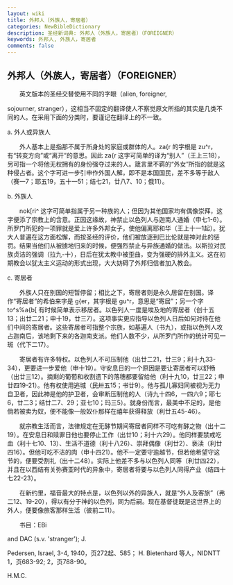 ```yaml
---
layout: wiki
title: 外邦人（外族人，寄居者）
categories: NewBibleDictionary
description: 圣经新词典: 外邦人（外族人，寄居者）（FOREIGNER）
keywords: 外邦人, 外族人，寄居者
comments: false
---
```


## 外邦人（外族人，寄居者）（FOREIGNER）

　　英文版本的圣经交替使用不同的字眼（alien, foreigner,

sojourner, stranger），这相当不固定的翻译使人不察觉原文所指的其实是几类不同的人。在采用下面的分类时，要谨记在翻译上的不一致。

a. 外人或异族人

　　外人基本上是指那不属于所身处的家庭或群体的人。za{r 的字根是 zu^r，有“转变方向”或“离开”的意思。因此 za{r 这字可简单的译为“别人”（王上三18），另可指一个将他无权拥有的身份强夺过来的人。箴言里不羁的“外女”所指的就是这种侵占者。这个字可进一步引申作外国人解，即不是本国国民，差不多等于敌人（赛一7；耶五19，五十一51；结七21，廿八7、10；俄11）。

b. 外族人

　　nok[ri^ 这字可简单指属于另一种族的人；但因为其他国家均有偶像崇拜，这字便添了宗教上的含意。正因这缘故，神禁止以色列人与迦南人通婚（申七1-6）。所罗门所犯的一项罪就是爱上许多外邦女子，使他偏离耶和华（王上十一1起）。犹大人普遍在这方面松懈，而按圣经的评价，他们被放逐到巴比伦就是神对此的惩罚。结果当他们从被掳地归来的时候，便强烈禁止与异族通婚的做法。以斯拉对民族贞洁的强调（拉九-十），日后在犹太教中被歪曲，变为强硬的排外主义。这在初期教会以犹太主义运动的形式出现，大大妨碍了外邦归信者加入教会。

c. 寄居者

　　外族人只在别国的短暂停留；相比之下，寄居者则是永久居留在别国。译作“寄居者”的希伯来字是 g{er，其字根是 gu^r，意思是“寄居”；另一个字 to^s%a{b[ 有时候简单表示移居者。以色列人一度是埃及地的寄居者（创十五13；出廿二21；申十19，廿三7）。这项事实更应指导以色列人日后如何对待在他们中间的寄居者。这些寄居者可指整个宗族，如基遍人（书九），或指以色列人攻占迦南后，该地剩下来的各迦南支派。他们人数不少，从所罗门所作的统计可见一斑（代下二17）。

　　寄居者有许多特权。以色列人不可压制他（出廿二21，廿三9；利十九33-34），更要进一步爱他（申十19）。守安息日的一个原因是要让寄居者可以舒畅（出廿三12）。摘剩的葡萄和收割遗下的落穗都要留给他（利十九10，廿三22；申廿四19-21）。他有权使用逃城（民卅五15；书廿9）。他与孤儿寡妇同被视为无力自卫者，因此神是他的护卫者，会审断压制他的人（诗九十四6，一四六9；耶七6，廿二3；结廿二7、29；亚七10；玛三5）。就身份而言，最美中不足的，是他倘若被卖为奴，便不能像一般奴仆那样在禧年获得释放（利廿五45-46）。

　　就宗教生活而言，法律规定在无酵节期间寄居者同样不可吃有酵之物（出十二19）。在安息日和赎罪日他也要停止工作（出廿10；利十六29）。他同样要禁戒吃血（利十七10、13）、生活不道德（利十八26）、崇拜偶像（利廿2）、亵渎（利廿四16）。但他可吃不洁的肉（申十四21）。他不一定要守逾越节，但若他希望守这节的，便要受割礼（出十二48）。实际上他差不多与以色列人同等（利廿四22），并且在以西结有关弥赛亚时代的异象中，寄居者将要与以色列人同得产业（结四十七22-23）。

　　在新约里，福音最大的特点是，以色列以外的异族人，就是“外人及客旅”（弗二12、19-20），得以有分于神的以色列，同为后嗣。现在基督徒既是这世界上的外人，便要像旅客那样生活（彼前二11）。

　　书目：EBi

and DAC (s.v. 'stranger'); J.

Pedersen, Israel, 3-4, 1940，页272起、585； H. Bietenhard 等人，NIDNTT 1，页683-92; 2，页788-90。

H.M.C.








